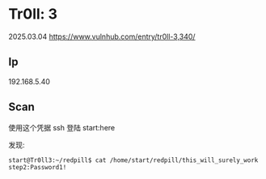 # Tr0ll: 3

2025.03.04 https://www.vulnhub.com/entry/tr0ll-3,340/

## Ip

192.168.5.40

## Scan

使用这个凭据 ssh 登陆 start:here

发现:

```
start@Tr0ll3:~/redpill$ cat /home/start/redpill/this_will_surely_work
step2:Password1!
```
